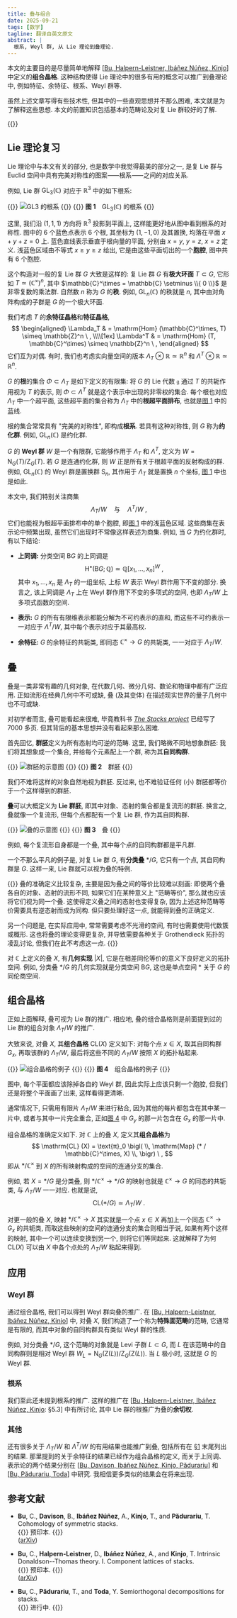 ```yaml
---
title: 叠与组合
date: 2025-09-21
tags: [数学]
tagline: 翻译自英文原文
abstract: |
  根系, Weyl 群, 从 Lie 理论到叠理论.
---
```


本文的主要目的是尽量简单地解释
\[[Bu, Halpern-Leistner, Ibáñez Núñez, Kinjo](#参考文献)\]
中定义的**组合晶格**.
这种结构使得 Lie 理论中的很多有用的概念可以推广到叠理论中,
例如特征、余特征、根系、Weyl 群等.

虽然上述文章写得有些技术性,
但其中的一些直观思想并不那么困难,
本文就是为了解释这些思想.
本文的前置知识包括基本的范畴论及对复 Lie 群较好的了解.

{{<toc>}}

## Lie 理论复习

Lie 理论中与本文有关的部分,
也是数学中我觉得最美的部分之一,
是复 Lie 群与 Euclid 空间中具有完美对称性的图案⸺根系⸺之间的对应关系.

例如, Lie 群 $\mathrm{GL}_3 (\mathbb{C})$
对应于 $\mathbb{R}^3$ 中的如下根系:

{{<centre width="18em" id="fig-1">}}
![GL3 的根系](/posts/2025/stacks-and-combinatorics/1.png)
{{</centre>}}
{{<centre>}}
**图 1** $\mathrm{GL}_3 (\mathbb{C})$ 的根系
{{</centre>}}

这里, 我们沿 $(1, 1, 1)$ 方向将 $\mathbb{R}^3$ 投影到平面上,
这样能更好地从图中看到根系的对称性.
图中的 $6$ 个蓝色点表示 $6$ 个根,
其坐标为 $(1, -1, 0)$ 及其置换,
均落在平面 $x + y + z = 0$ 上.
蓝色直线表示垂直于根向量的平面,
分别由 $x = y$, $y = z$, $x = z$ 定义.
浅蓝色区域由不等式 $x \geq y \geq z$ 给出,
它是由这些平面切出的一个**胞腔**,
图中共有 $6$ 个胞腔.

这个构造对一般的复 Lie 群 $G$ 大致是这样的:
复 Lie 群 $G$ 有**极大环面** $T \subset G$,
它形如 $T \simeq (\mathbb{C}^\times)^n$,
其中 $\mathbb{C}^\times = \mathbb{C} \setminus \\{ 0 \\}$
是非零复数的乘法群.
自然数 $n$ 称为 $G$ 的**秩**.
例如, $\mathrm{GL}_n (\mathbb{C})$ 的秩就是 $n$,
其中由对角阵构成的子群是 $G$ 的一个极大环面.

我们考虑 $T$ 的**余特征晶格**和**特征晶格**,
$$
  \begin{aligned}
    \Lambda_T & = \mathrm{Hom} (\mathbb{C}^\times, T) \simeq \mathbb{Z}^n \ ,
    \\\\[1ex]
    \Lambda^T & = \mathrm{Hom} (T, \mathbb{C}^\times) \simeq \mathbb{Z}^n \ ,
  \end{aligned}
$$
它们互为对偶.
有时, 我们也考虑实向量空间的版本
$\Lambda_T \otimes \mathbb{R} \simeq \mathbb{R}^n$ 和
$\Lambda^T \otimes \mathbb{R} \simeq \mathbb{R}^n$.

$G$ 的**根**的集合 $\Phi \subset \Lambda_T$
是如下定义的有限集:
将 $G$ 的 Lie 代数 $\mathfrak{g}$
通过 $T$ 的共轭作用视为 $T$ 的表示,
则 $\Phi \subset \Lambda^T$ 就是这个表示中出现的非零权的集合.
每个根也对应 $\Lambda_T$ 中一个超平面,
这些超平面的集合称为 $\Lambda_T$ 中的**根超平面排布**,
也就是[图 1](#fig-1) 中的蓝线.

根的集合常常具有 "完美的对称性",
即构成**根系**.
若具有这种对称性,
则 $G$ 称为**约化群**.
例如, $\mathrm{GL}_n (\mathbb{C})$ 是约化群.

$G$ 的 **Weyl 群** $W$ 是一个有限群,
它能够作用于 $\Lambda_T$ 和 $\Lambda^T$,
定义为 $W = \mathrm{N}_G (T) / \mathrm{Z}_G (T)$.
若 $G$ 是连通约化群,
则 $W$ 正是所有关于根超平面的反射构成的群.
例如, $\mathrm{GL}_n (\mathbb{C})$ 的 Weyl 群是置换群 $\mathrm{S}_n$,
其作用于 $\Lambda_T$ 就是置换 $n$ 个坐标,
[图 1](#fig-1) 中也是如此.

本文中, 我们特别关注商集
$$
  \Lambda_T / W
  \quad \text{与} \quad
  \Lambda^T / W \ ,
$$
它们也能视为根超平面排布中的单个胞腔,
即[图 1](#fig-1) 中的浅蓝色区域.
这些商集在表示论中频繁出现,
虽然它们出现时不常像这样表述为商集.
例如, 当 $G$ 为约化群时, 有以下结论:

- **上同调:** 分类空间 $\mathrm{B} G$ 的上同调是
  $$
    \mathrm{H}^\bullet (\mathrm{B} G; \mathbb{Q}) \simeq
    \mathbb{Q} [x_1, \dotsc, x_n]^W \ ,
  $$
  其中 $x_1, \dotsc, x_n$ 是 $\Lambda_T$ 的一组坐标,
  上标 $W$ 表示 Weyl 群作用下不变的部分.
  换言之, 该上同调是 $\Lambda_T$ 上在 Weyl 群作用下不变的多项式的空间,
  也即 $\Lambda_T / W$ 上多项式函数的空间.

- **表示:** $G$ 的所有有限维表示都能分解为不可约表示的直和,
  而这些不可约表示一一对应于 $\Lambda^T / W$,
  其中每个表示对应于其最高权.

- **余特征:** $G$ 的余特征的共轭类,
  即同态 $\mathbb{C}^\times \to G$ 的共轭类,
  一一对应于 $\Lambda_T / W$.

## 叠

叠是一类非常有趣的几何对象,
在代数几何、微分几何、数论和物理中都有广泛应用.
正如流形在经典几何中不可或缺,
叠 (及其变体) 在描述现实世界的量子几何中也不可或缺.

对初学者而言, 叠可能看起来很难,
毕竟教科书 [_The Stacks project_](https://stacks.math.columbia.edu/)
已经写了 7000 多页.
但其背后的基本思想并没有看起来那么困难.

首先回忆, **群胚**定义为所有态射均可逆的范畴.
这里, 我们略微不同地想象群胚:
我们将其想象成一个集合, 并给每个元素配上一个群,
称为其**自同构群**.

{{<centre width="22em" id="fig-2">}}
![群胚的示意图](/posts/2025/stacks-and-combinatorics/2.png)
{{</centre>}}
{{<centre>}}
**图 2** 群胚
{{</centre>}}

我们不难将这样的对象自然地视为群胚.
反过来, 也不难验证任何 (小) 群胚都等价于一个这样得到的群胚.

**叠**可以大概定义为 **Lie 群胚**,
即其中对象、态射的集合都是复流形的群胚.
换言之, 叠就像一个复流形,
但每个点都配有一个复 Lie 群, 作为其自同构群.

{{<centre width="24em" id="fig-3">}}
![叠的示意图](/posts/2025/stacks-and-combinatorics/3.png)
{{</centre>}}
{{<centre>}}
**图 3** 叠
{{</centre>}}

例如, 每个复流形自身都是一个叠,
其中每个点的自同构群都是平凡群.

一个不那么平凡的例子是,
对复 Lie 群 $G$,
有**分类叠** $* / G$,
它只有一个点,
其自同构群是 $G$.
这样一来, Lie 群就可以视为叠的特例.

{{<spoiler title="关于叠定义的注记">}}
叠的准确定义比较复杂,
主要是因为叠之间的等价比较难以刻画:
即使两个叠各自的对象、态射的流形不同,
如果它们在某种意义上 "范畴等价",
那么就也应该将它们视为同一个叠.
这使得定义叠之间的态射也变得复杂,
因为上述这种范畴等价需要具有逆态射而成为同构.
但只要处理好这一点, 就能得到叠的正确定义.

另一个问题是, 在实际应用中,
常常需要考虑不光滑的空间, 有时也需要使用代数簇或概形.
这也将叠的理论变得更复杂,
并导致需要各种关于 Grothendieck 拓扑的凌乱讨论,
但我们在此不考虑这一点.
{{</spoiler>}}

对 $\mathbb{C}$ 上定义的叠 $X$,
有**几何实现** $|X|$,
它是在相差同伦等价的意义下良好定义的拓扑空间.
例如, 分类叠 $* / G$ 的几何实现就是分类空间 $\mathrm{B} G$,
这也是单点空间 $*$ 关于 $G$ 的同伦商空间.

## 组合晶格

正如上面解释, 叠可视为 Lie 群的推广.
相应地, 叠的组合晶格则是前面提到过的
Lie 群的组合对象 $\Lambda_T / W$ 的推广.

大致来说, 对叠 $X$, 其**组合晶格** $\mathrm{CL} (X)$ 定义如下:
对每个点 $x \in X$, 取其自同构群 $G_x$,
再取该群的 $\Lambda_T / W$,
最后将这些不同的 $\Lambda_T / W$ 按照 $X$ 的拓扑粘起来.

{{<centre width="22em" id="fig-4">}}
![组合晶格的例子](/posts/2025/stacks-and-combinatorics/4.png)
{{</centre>}}
{{<centre>}}
**图 4** 组合晶格的例子
{{</centre>}}

图中, 每个平面都应该除掉各自的 Weyl 群,
因此实际上应该只剩一个胞腔, 但我们还是将整个平面画了出来,
这样看得更清晰.

通常情况下, 只需用有限片 $\Lambda_T / W$ 来进行粘合,
因为其他的每片都包含在其中某一片中, 或者与其中一片完全重合,
正如[图 4](#fig-4) 中 $G_y$ 的那一片包含在 $G_x$ 的那一片中.

组合晶格的准确定义如下.
对 $\mathbb{C}$ 上的叠 $X$, 定义其**组合晶格**为
$$
  \mathrm{CL} (X) =
  \text{π}_0 \bigl( \\, \mathrm{Map} (* / \mathbb{C}^\times, X) \\, \bigr) \ ,
$$
即从 $* / \mathbb{C}^\times$ 到 $X$ 的所有映射构成的空间的连通分支的集合.

例如, 若 $X = * / G$ 是分类叠,
则 $* / \mathbb{C}^\times \to * / G$ 的映射也就是
$\mathbb{C}^\times \to G$ 的同态的共轭类,
与 $\Lambda_T / W$ 一一对应. 也就是说,
$$
  \mathrm{CL} (* / G) \simeq \Lambda_T / W \ .
$$

对更一般的叠 $X$,
映射 $* / \mathbb{C}^\times \to X$
其实就是一个点 $x \in X$ 再加上一个同态 $\mathbb{C}^\times \to G_x$ 的共轭类,
而取这些映射的空间的连通分支的集合则相当于说,
如果有两个这样的映射, 其中一个可以连续变换到另一个,
则将它们等同起来.
这就解释了为何 $\mathrm{CL} (X)$ 可以由
$X$ 中各个点处的 $\Lambda_T / W$ 粘起来得到.

## 应用

### Weyl 群

通过组合晶格, 我们可以得到 Weyl 群向叠的推广.
在 \[[Bu, Halpern-Leistner, Ibáñez Núñez, Kinjo](#参考文献)\] 中,
对叠 $X$, 我们构造了一个称为**特殊面范畴**的范畴,
它通常是有限的, 而其中对象的自同构群具有类似 Weyl 群的性质.

例如, 对分类叠 $* / G$,
这个范畴的对象就是 Levi 子群 $L \subset G$,
而 $L$ 在该范畴中的自同构群则是相对 Weyl 群
$W_L = \mathrm{N}_G (\mathrm{Z} (L)) / \mathrm{Z}_G (\mathrm{Z} (L))$.
当 $L$ 极小时, 这就是 $G$ 的 Weyl 群.

### 根系

我们至此还未提到根系的推广.
这样的推广在
\[[Bu, Halpern-Leistner, Ibáñez Núñez, Kinjo](#参考文献): §5.3\]
中有所讨论, 其中 Lie 群的根推广为叠的**余切权**.

### 其他

还有很多关于 $\Lambda_T / W$ 和 $\Lambda^T / W$
的有用结果也能推广到叠,
包括所有在 [§1](#lie-理论复习) 末尾列出的结果.
那里提到的关于余特征的结果已经作为组合晶格的定义,
而关于上同调、表示论的两个结果分别在
\[[Bu, Davison, Ibáñez Núñez, Kinjo, Pădurariu](#参考文献)\]
和
\[[Bu, Pădurariu, Toda](#参考文献)\]
中研究.
我相信更多类似的结果会在将来出现.

## 参考文献

- **Bu**, C., **Davison**, B., **Ibáñez Núñez**, A., **Kinjo**, T., and **Pădurariu**, T.
  Cohomology of symmetric stacks.\
  {{<dimmed>}}
  预印本.
  {{</dimmed>}}\
  ([arXiv](https://arxiv.org/abs/2502.04253))

- **Bu**, C., **Halpern-Leistner**, D., **Ibáñez Núñez**, A., and **Kinjo**, T.
  Intrinsic Donaldson--Thomas theory. I. Component lattices of stacks.\
  {{<dimmed>}}
  预印本.
  {{</dimmed>}}\
  ([arXiv](https://arxiv.org/abs/2502.13892))

- **Bu**, C., **Pădurariu**, T., and **Toda**, Y.
  Semiorthogonal decompositions for stacks.\
  {{<dimmed>}}
  进行中.
  {{</dimmed>}}

